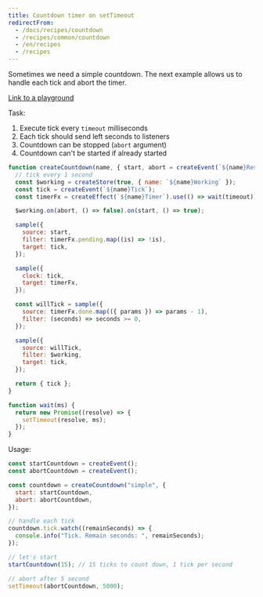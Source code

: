 ```yaml
---
title: Countdown timer on setTimeout
redirectFrom:
  - /docs/recipes/countdown
  - /recipes/common/countdown
  - /en/recipes
  - /recipes
---
```


Sometimes we need a simple countdown. The next example allows us to handle each tick and abort the timer.

[Link to a playground](https://share.effector.dev/bIFZNWxZ)

Task:

1. Execute tick every `timeout` milliseconds
2. Each tick should send left seconds to listeners
3. Countdown can be stopped (`abort` argument)
4. Countdown can't be started if already started

```js
function createCountdown(name, { start, abort = createEvent(`${name}Reset`), timeout = 1000 }) {
  // tick every 1 second
  const $working = createStore(true, { name: `${name}Working` });
  const tick = createEvent(`${name}Tick`);
  const timerFx = createEffect(`${name}Timer`).use(() => wait(timeout));

  $working.on(abort, () => false).on(start, () => true);

  sample({
    source: start,
    filter: timerFx.pending.map((is) => !is),
    target: tick,
  });

  sample({
    clock: tick,
    target: timerFx,
  });

  const willTick = sample({
    source: timerFx.done.map(({ params }) => params - 1),
    filter: (seconds) => seconds >= 0,
  });

  sample({
    source: willTick,
    filter: $working,
    target: tick,
  });

  return { tick };
}

function wait(ms) {
  return new Promise((resolve) => {
    setTimeout(resolve, ms);
  });
}
```

Usage:

```js
const startCountdown = createEvent();
const abortCountdown = createEvent();

const countdown = createCountdown("simple", {
  start: startCountdown,
  abort: abortCountdown,
});

// handle each tick
countdown.tick.watch((remainSeconds) => {
  console.info("Tick. Remain seconds: ", remainSeconds);
});

// let's start
startCountdown(15); // 15 ticks to count down, 1 tick per second

// abort after 5 second
setTimeout(abortCountdown, 5000);
```
